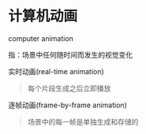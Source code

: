 # 计算机动画

computer animation

指：场景中任何随时间而发生的视觉变化

实时动画(real-time animation)

> 每个片段生成之后立即播放

逐帧动画(frame-by-frame animation)

> 场景中的每一帧是单独生成和存储的

